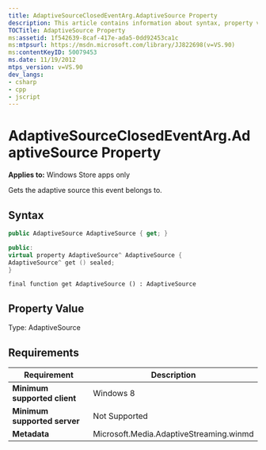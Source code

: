 ```yaml
---
title: AdaptiveSourceClosedEventArg.AdaptiveSource Property
description: This article contains information about syntax, property value, and requirements for the AdaptiveSourceClosedEventArg.AdaptiveSource property.
TOCTitle: AdaptiveSource Property
ms:assetid: 1f542639-8caf-417e-ada5-0dd92453ca1c
ms:mtpsurl: https://msdn.microsoft.com/library/JJ822698(v=VS.90)
ms:contentKeyID: 50079453
ms.date: 11/19/2012
mtps_version: v=VS.90
dev_langs:
- csharp
- cpp
- jscript
---
```


# AdaptiveSourceClosedEventArg.AdaptiveSource Property

**Applies to:** Windows Store apps only

Gets the adaptive source this event belongs to.

## Syntax

```csharp
public AdaptiveSource AdaptiveSource { get; }
```

```cpp
public:
virtual property AdaptiveSource^ AdaptiveSource {
AdaptiveSource^ get () sealed;
}
```

```jscript
final function get AdaptiveSource () : AdaptiveSource
```

## Property Value

Type: AdaptiveSource

## Requirements

|Requirement|Description|
|--- |--- |
|**Minimum supported client**|Windows 8|
|**Minimum supported server**|Not Supported|
|**Metadata**|Microsoft.Media.AdaptiveStreaming.winmd|
